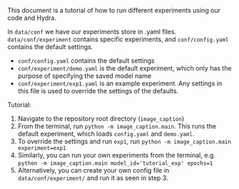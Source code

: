This document is a tutorial of how to run different experiments using our code and Hydra.

In `data/conf` we have our experiments store in .yaml files. `data/conf/experiment` contains specific experiments, and `conf/config.yaml` contains the default settings.

- `conf/config.yaml` contains the default settings
- `conf/experiment/demo.yaml` is the default experiment, which only has the purpose of specifying the saved model name
- `conf/experiment/exp1.yaml` is an example experiment. Any settings in this file is used to override the settings of the defaults.

Tutorial:

1. Navigate to the repository root directory (`image_caption`)
2. From the terminal, run `python -m image_caption.main`. This runs the default experiment, which loads `config.yaml` and `demo.yaml`.
3. To override the settings and run `exp1`, run `python -m image_caption.main experiment=exp1`
4. Similarly, you can run your own experiments from the terminal, e.g. `python -m image_caption.main model_id='tutorial_exp' epochs=1`
5. Alternatively, you can create your own config file in `data/conf/experiment/` and run it as seen in step 3.
